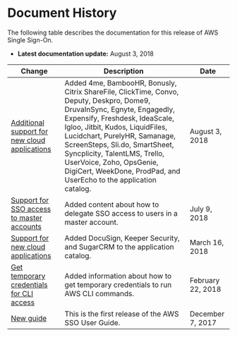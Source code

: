 # Document History<a name="doc-history"></a>

The following table describes the documentation for this release of AWS Single Sign\-On\.
+ **Latest documentation update:** August 3, 2018

| Change | Description | Date | 
| --- |--- |--- |
| [Additional support for new cloud applications](http://docs.aws.amazon.com/singlesignon/latest/userguide/saasapps.html) | Added 4me, BambooHR, Bonusly, Citrix ShareFile, ClickTime, Convo, Deputy, Deskpro, Dome9, DruvaInSync, Egnyte, Engagedly, Expensify, Freshdesk, IdeaScale, Igloo, Jitbit, Kudos, LiquidFiles, Lucidchart, PurelyHR, Samanage, ScreenSteps, Sli\.do, SmartSheet, Syncplicity, TalentLMS, Trello, UserVoice, Zoho, OpsGenie, DigiCert, WeekDone, ProdPad, and UserEcho to the application catalog\. | August 3, 2018 | 
| [Support for SSO access to master accounts](http://docs.aws.amazon.com/singlesignon/latest/userguide/useraccess.html) | Added content about how to delegate SSO access to users in a master account\. | July 9, 2018 | 
| [Support for new cloud applications](http://docs.aws.amazon.com/singlesignon/latest/userguide/saasapps.html) | Added DocuSign, Keeper Security, and SugarCRM to the application catalog\. | March 16, 2018 | 
| [Get temporary credentials for CLI access](http://docs.aws.amazon.com/singlesignon/latest/userguide/howtogetcredentials.html) | Added information about how to get temporary credentials to run AWS CLI commands\. | February 22, 2018 | 
| [New guide](http://docs.aws.amazon.com/singlesignon/latest/userguide/what-is.html) | This is the first release of the AWS SSO User Guide\. | December 7, 2017 | 